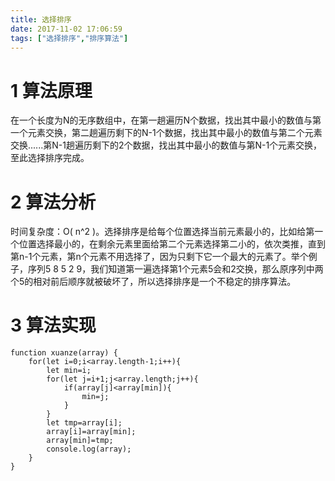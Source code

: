 ```yaml
---
title: 选择排序
date: 2017-11-02 17:06:59
tags: ["选择排序","排序算法"]
---
```


# 1 算法原理

在一个长度为N的无序数组中，在第一趟遍历N个数据，找出其中最小的数值与第一个元素交换，第二趟遍历剩下的N-1个数据，找出其中最小的数值与第二个元素交换......第N-1趟遍历剩下的2个数据，找出其中最小的数值与第N-1个元素交换，至此选择排序完成。

# 2 算法分析

时间复杂度：O( n^2 )。选择排序是给每个位置选择当前元素最小的，比如给第一个位置选择最小的，在剩余元素里面给第二个元素选择第二小的，依次类推，直到第n-1个元素，第n个元素不用选择了，因为只剩下它一个最大的元素了。举个例子，序列5 8 5 2 9，我们知道第一遍选择第1个元素5会和2交换，那么原序列中两个5的相对前后顺序就被破坏了，所以选择排序是一个不稳定的排序算法。

# 3 算法实现

	function xuanze(array) {
	    for(let i=0;i<array.length-1;i++){
	        let min=i;
	        for(let j=i+1;j<array.length;j++){
	            if(array[j]<array[min]){
	                min=j;
	            }
	        }
	        let tmp=array[i];
	        array[i]=array[min];
	        array[min]=tmp;
	        console.log(array);
	    }
	}